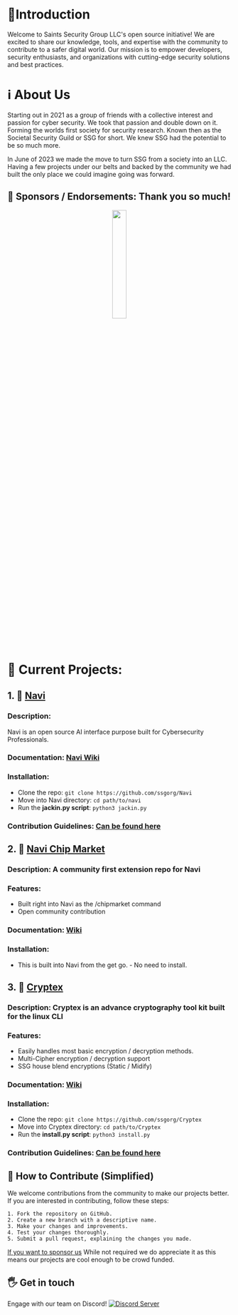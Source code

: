 # 📜Introduction

Welcome to Saints Security Group LLC's open source initiative! We are excited to share our knowledge, tools, and expertise with the community to contribute to a safer digital world. Our mission is to empower developers, security enthusiasts, and organizations with cutting-edge security solutions and best practices.

# ℹ️ About Us
Starting out in 2021 as a group of friends with a collective interest and passion for cyber security. We took that passion and double down on it. Forming the worlds first society for security research. Known then as the Societal Security Guild or SSG for short. We knew SSG had the potential to be so much more. 

In June of 2023 we made the move to turn SSG from a society into an LLC. Having a few projects under our belts and backed by the community we had built the only place we could imagine going was forward.  

## 🤝 Sponsors / Endorsements: Thank you so much!     
<div align="center">
<img src= https://github.com/SSGOrg/Navi/assets/89718570/5596418e-3fa3-4528-8a07-d00aeece1590 height=25% width=25%>
</div>  

# 🔧 Current Projects:
## 1. 🤖 [Navi](https://github.com/ssgorg/Navi)
### Description:   
Navi is an open source AI interface purpose built for Cybersecurity Professionals. 
### Documentation: [Navi Wiki](https://github.com/ssgorg/Navi/wiki)    
### Installation:  
   - Clone the repo: `git clone https://github.com/ssgorg/Navi`
   - Move into Navi directory: `cd path/to/navi`
   - Run the **jackin.py script**: `python3 jackin.py`   
### Contribution Guidelines: [Can be found here](https://github.com/SSGOrg/Navi/blob/main/CONTRIBUTING.md)

## 2. 🏪 [Navi Chip Market](https://github.com/ssgorg/navichipmarket)  
### Description: A community first extension repo for Navi  
### Features:
- Built right into Navi as the /chipmarket command
- Open community contribution
### Documentation: [Wiki](https://github.com/ssgorg/navichipmarket/wiki)
### Installation:  
- This is built into Navi from the get go. - No need to install.

## 3. 🔐 [Cryptex](https://github.com/SSGorg/Cryptex)  
### Description: Cryptex is an advance cryptography tool kit built for the linux CLI  
### Features:  
- Easily handles most basic encryption / decryption methods.
- Multi-Cipher encryption / decryption support
- SSG house blend encryptions (Static / Midify)
### Documentation: [Wiki](https://github.com/SSGorg/Cryptex/wiki)
### Installation:   
   - Clone the repo: `git clone https://github.com/ssgorg/Cryptex`
   - Move into Cryptex directory: `cd path/to/Cryptex`
   - Run the **install.py script**: `python3 install.py`
### Contribution Guidelines: [Can be found here](https://github.com/SSGOrg/Cryptex/blob/main/CONTRIBUTING.md)  

## 🤝 How to Contribute (Simplified)
We welcome contributions from the community to make our projects better. If you are interested in contributing, follow these steps:

    1. Fork the repository on GitHub.
    2. Create a new branch with a descriptive name.
    3. Make your changes and improvements.
    4. Test your changes thoroughly.
    5. Submit a pull request, explaining the changes you made.
[If you want to sponsor us](https://github.com/sponsors/SSGOrg) While not required we do appreciate it as this means our projects are cool enough to be crowd funded. 


## 🖐️ Get in touch
Engage with our team on Discord!
[![Discord Server](https://discordapp.com/api/guilds/879757204620726362/widget.png?style=banner3)](https://discord.gg/7dXPrRCRMy)

